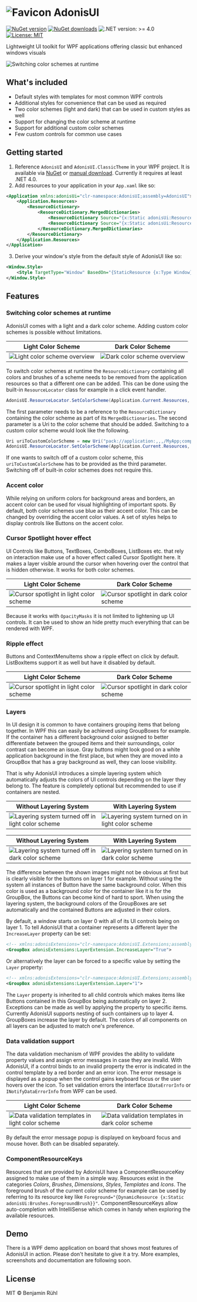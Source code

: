 # ![Favicon](./resources/img/favicon-32x32.png) AdonisUI

[![NuGet version](https://img.shields.io/nuget/v/AdonisUi.ClassicTheme.svg)](https://www.nuget.org/packages/AdonisUI.ClassicTheme/)
[![NuGet downloads](https://img.shields.io/nuget/dt/AdonisUi.ClassicTheme.svg)](https://www.nuget.org/packages/AdonisUI.ClassicTheme/)
![.NET version: >= 4.0](https://img.shields.io/badge/.NET-%3E%3D%204.0-green.svg)
[![License: MIT](https://img.shields.io/badge/License-MIT-green.svg)](https://opensource.org/licenses/MIT)	

Lightweight UI toolkit for WPF applications offering classic but enhanced windows visuals

![Switching color schemes at runtime](./docs/img/adonis-demo-switch-color-schemes.gif)

## What's included

- Default styles with templates for most common WPF controls
- Additional styles for convenience that can be used as required
- Two color schemes (light and dark) that can be used in custom styles as well
- Support for changing the color scheme at runtime
- Support for additional custom color schemes
- Few custom controls for common use cases

## Getting started

1. Reference `AdonisUI` and `AdonisUI.ClassicTheme` in your WPF project. It is available via [NuGet](https://www.nuget.org/packages/AdonisUI.ClassicTheme/) or [manual download](https://github.com/benruehl/adonis-ui/releases). Currently it requires at least .NET 4.0.
2. Add resources to your application in your `App.xaml` like so:

```xml
<Application xmlns:adonisUi="clr-namespace:AdonisUI;assembly=AdonisUI">
    <Application.Resources>
        <ResourceDictionary>
            <ResourceDictionary.MergedDictionaries>
                <ResourceDictionary Source="{x:Static adonisUi:ResourceLocator.LightColorScheme}"/>
                <ResourceDictionary Source="{x:Static adonisUi:ResourceLocator.ClassicTheme}"/>
            </ResourceDictionary.MergedDictionaries>
        </ResourceDictionary>
    </Application.Resources>
</Application>
```

3. Derive your window's style from the default style of AdonisUI like so:

```xml
<Window.Style>
    <Style TargetType="Window" BasedOn="{StaticResource {x:Type Window}}"/>
</Window.Style>
```

## Features

### Switching color schemes at runtime

AdonisUI comes with a light and a dark color scheme. Adding custom color schemes is possible without limitations.

| Light Color Scheme | Dark Color Scheme |
| --- | --- |
| ![Light color scheme overview](./docs/img/adonis-demo-peak-light.gif) | ![Dark color scheme overview](./docs/img/adonis-demo-peak-dark.gif)

To switch color schemes at runtime the `ResourceDictionary` containing all colors and brushes of a scheme needs to be removed from the application resources so that a different one can be added. This can be done using the built-in `ResourceLocator` class for example in a click event handler.

```csharp
AdonisUI.ResourceLocator.SetColorScheme(Application.Current.Resources, ResourceLocator.DarkColorScheme);
```

The first parameter needs to be a reference to the `ResourceDictionary` containing the color scheme as part of its `MergedDictionaries`. The second parameter is a Uri to the color scheme that should be added. Switching to a custom color scheme would look like the following.

```csharp
Uri uriToCustomColorScheme = new Uri("pack://application:,,,/MyApp;component/ColorSchemes/CustomColorScheme.xaml", UriKind.Absolute)
AdonisUI.ResourceLocator.SetColorScheme(Application.Current.Resources, uriToCustomColorScheme);
```

If one wants to switch off of a custom color scheme, this `uriToCustomColorScheme` has to be provided as the third parameter. Switching off of built-in color schemes does not require this.

### Accent color

While relying on uniform colors for background areas and borders, an accent color can be used for visual highlighting of important spots. By default, both color schemes use blue as their accent color. This can be changed by overriding the accent color values. A set of styles helps to display controls like Buttons on the accent color.

### Cursor Spotlight hover effect

UI Controls like Buttons, TextBoxes, ComboBoxes, ListBoxes etc. that rely on interaction make use of a hover effect called Cursor Spotlight here. It makes a layer visible around the cursor when hovering over the control that is hidden otherwise. It works for both color schemes.

| Light Color Scheme | Dark Color Scheme |
| --- | --- |
| ![Cursor spotlight in light color scheme](./docs/img/adonis-demo-cursor-spotlight-light.gif) | ![Cursor spotlight in dark color scheme](./docs/img/adonis-demo-cursor-spotlight-dark.gif)

Because it works with `OpacityMasks` it is not limited to lightening up UI controls. It can be used to show an hide pretty much everything that can be rendered with WPF.

### Ripple effect

Buttons and ContextMenuItems show a ripple effect on click by default. ListBoxItems support it as well but have it disabled by default.

| Light Color Scheme | Dark Color Scheme |
| --- | --- |
| ![Cursor spotlight in light color scheme](./docs/img/adonis-demo-ripple-light.gif) | ![Cursor spotlight in dark color scheme](./docs/img/adonis-demo-ripple-dark.gif)

### Layers

In UI design it is common to have containers grouping items that belong together. In WPF this can easily be achieved using GroupBoxes for example. If the container has a different background color assigned to better differentiate between the grouped items and their surroundings, color contrast can become an issue. Gray buttons might look good on a white application background in the first place, but when they are moved into a GroupBox that has a gray background as well, they can loose visibility.

That is why AdonisUI introduces a simple layering system which automatically adjusts the colors of UI controls depending on the layer they belong to. The feature is completely optional but recommended to use if containers are nested.

| Without Layering System | With Layering System |
| --- | --- |
| ![Layering system turned off in light color scheme](./docs/img/adonis-demo-layer-off-light.png) | ![Layering system turned on in light color scheme](./docs/img/adonis-demo-layer-on-light.png)

| Without Layering System | With Layering System |
| --- | --- |
| ![Layering system turned off in dark color scheme](./docs/img/adonis-demo-layer-off-dark.png) | ![Layering system turned on in dark color scheme](./docs/img/adonis-demo-layer-on-dark.png) 

The difference between the shown images might not be obvious at first but is clearly visible for the buttons on layer 1 for example. Without using the system all instances of Button have the same background color. When this color is used as a background color for the container like it is for the GroupBox, the Buttons can become kind of hard to sport. When using the layering system, the background colors of the GroupBoxes are set automatically and the contained Buttons are adjusted in their colors.

By default, a window starts on layer 0 with all of its UI controls being on layer 1. To tell AdonisUI that a container represents a different layer the `IncreaseLayer` property can be set:

```xml
<!-- xmlns:adonisExtensions="clr-namespace:AdonisUI.Extensions;assembly=AdonisUI" -->
<GroupBox adonisExtensions:LayerExtension.IncreaseLayer="True">
```

Or alternatively the layer can be forced to a specific value by setting the `Layer` property:

```xml
<!-- xmlns:adonisExtensions="clr-namespace:AdonisUI.Extensions;assembly=AdonisUI" -->
<GroupBox adonisExtensions:LayerExtension.Layer="1">
```

The `Layer` property is inherited to all child controls which makes items like Buttons contained in this GroupBox being automatically on layer 2. Exceptions can be made as well by applying the property to specific items. Currently AdonisUI supports nesting of such containers up to layer 4. GroupBoxes increase the layer by default. The colors of all components on all layers can be adjusted to match one's preference.

### Data validation support

The data validation mechanism of WPF provides the ability to validate property values and assign error messages in case they are invalid. With AdonisUI, if a control binds to an invalid property the error is indicated in the control template by a red border and an error icon. The error message is displayed as a popup when the control gains keyboard focus or the user hovers over the icon. To set validation errors the interface `IDataErrorInfo` or `INotifyDataErrorInfo` from WPF can be used.

| Light Color Scheme | Dark Color Scheme |
| --- | --- |
| ![Data validation templates in light color scheme](./docs/img/adonis-demo-validation-light.png) | ![Data validation templates in dark color scheme](./docs/img/adonis-demo-validation-dark.png)

By default the error message popup is displayed on keyboard focus and mouse hover. Both can be disabled separately.

### ComponentResourceKeys

Resources that are provided by AdonisUI have a ComponentResourceKey assigned to make use of them in a simple way. Resources exist in the categories _Colors_, _Brushes_, _Dimensions_, _Styles_, _Templates_ and _Icons_. The foreground brush of the current color scheme for example can be used by referring to its resource key like `Foreground="{DynamicResource {x:Static adonisUi:Brushes.ForegroundBrush}}"`. ComponentResourceKeys allow auto-completion with IntelliSense which comes in handy when exploring the available resources.

## Demo

There is a WPF demo application on board that shows most features of AdonisUI in action. Please don't hesitate to give it a try. More examples, screenshots and documentation are following soon.

## License

MIT © Benjamin Rühl
